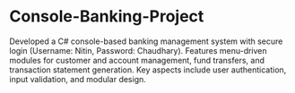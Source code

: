 # Console-Banking-Project
Developed a C# console-based banking management system with secure login (Username: Nitin, Password: Chaudhary). Features menu-driven modules for customer and account management, fund transfers, and transaction statement generation. Key aspects include user authentication, input validation, and modular design.
